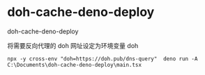 # doh-cache-deno-deploy

doh-cache-deno-deploy

将需要反向代理的 doh 网址设定为环境变量 doh

```
npx -y cross-env "doh=https://doh.pub/dns-query"  deno run -A C:\Documents\doh-cache-deno-deploy\main.tsx
```
